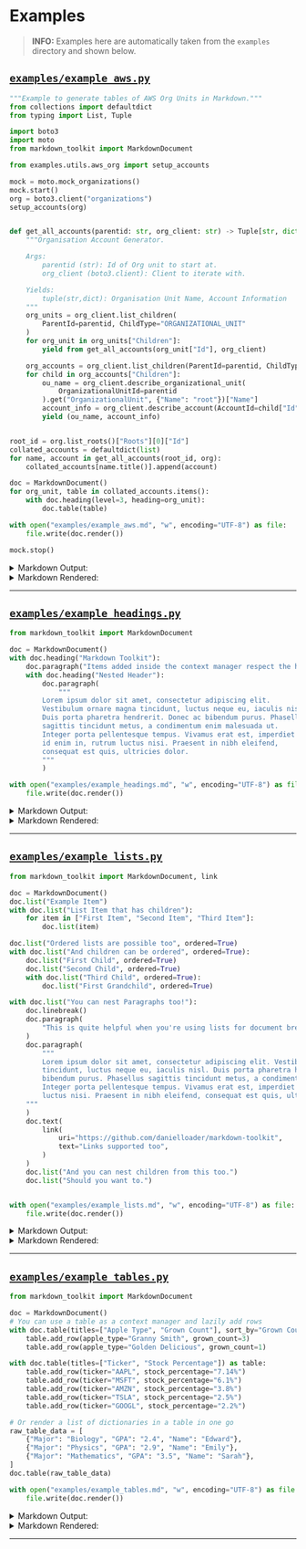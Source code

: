 # Examples

> **INFO:** Examples here are automatically taken from the `examples` directory and shown below.

## [`examples/example_aws.py`](examples/example_aws.py)

```python
"""Example to generate tables of AWS Org Units in Markdown."""
from collections import defaultdict
from typing import List, Tuple

import boto3
import moto
from markdown_toolkit import MarkdownDocument

from examples.utils.aws_org import setup_accounts

mock = moto.mock_organizations()
mock.start()
org = boto3.client("organizations")
setup_accounts(org)


def get_all_accounts(parentid: str, org_client: str) -> Tuple[str, dict]:
    """Organisation Account Generator.

    Args:
        parentid (str): Id of Org unit to start at.
        org_client (boto3.client): Client to iterate with.

    Yields:
        tuple(str,dict): Organisation Unit Name, Account Information
    """
    org_units = org_client.list_children(
        ParentId=parentid, ChildType="ORGANIZATIONAL_UNIT"
    )
    for org_unit in org_units["Children"]:
        yield from get_all_accounts(org_unit["Id"], org_client)

    org_accounts = org_client.list_children(ParentId=parentid, ChildType="ACCOUNT")
    for child in org_accounts["Children"]:
        ou_name = org_client.describe_organizational_unit(
            OrganizationalUnitId=parentid
        ).get("OrganizationalUnit", {"Name": "root"})["Name"]
        account_info = org_client.describe_account(AccountId=child["Id"])["Account"]
        yield (ou_name, account_info)


root_id = org.list_roots()["Roots"][0]["Id"]
collated_accounts = defaultdict(list)
for name, account in get_all_accounts(root_id, org):
    collated_accounts[name.title()].append(account)

doc = MarkdownDocument()
for org_unit, table in collated_accounts.items():
    with doc.heading(level=3, heading=org_unit):
        doc.table(table)

with open("examples/example_aws.md", "w", encoding="UTF-8") as file:
    file.write(doc.render())

mock.stop()

```

<details><summary>Markdown Output:</summary>

```markdown
### Customers

| Id | Arn | Email | Name | Status | JoinedMethod | JoinedTimestamp |
| --- | --- | --- | --- | --- | --- | --- |
| 519271310306 | arn:aws:organizations::123456789012:account/o-kztcujnp4v/519271310306 | account+customer1@example.com | customer1 | ACTIVE | CREATED | 2022-05-20 09:29:26.043531+00:00 |
| 481835384758 | arn:aws:organizations::123456789012:account/o-kztcujnp4v/481835384758 | account+customer2@example.com | customer2 | ACTIVE | CREATED | 2022-05-20 09:29:26.047826+00:00 |
| 121421799398 | arn:aws:organizations::123456789012:account/o-kztcujnp4v/121421799398 | account+customer3@example.com | customer3 | ACTIVE | CREATED | 2022-05-20 09:29:26.050721+00:00 |

### Root

| Id | Arn | Email | Name | Status | JoinedMethod | JoinedTimestamp |
| --- | --- | --- | --- | --- | --- | --- |
| 123456789012 | arn:aws:organizations::123456789012:account/o-kztcujnp4v/123456789012 | master@example.com | master | ACTIVE | CREATED | 2022-05-20 09:29:26.028908+00:00 |
| 321432293313 | arn:aws:organizations::123456789012:account/o-kztcujnp4v/321432293313 | account+audit@example.com | cloudtrail | ACTIVE | CREATED | 2022-05-20 09:29:26.035425+00:00 |
| 956167072858 | arn:aws:organizations::123456789012:account/o-kztcujnp4v/956167072858 | account+cloudwatch@example.com | cloudwatch | ACTIVE | CREATED | 2022-05-20 09:29:26.037498+00:00 |
| 568840745363 | arn:aws:organizations::123456789012:account/o-kztcujnp4v/568840745363 | account+resources@example.com | resources | ACTIVE | CREATED | 2022-05-20 09:29:26.039073+00:00 |

```
</details>


<details><summary>Markdown Rendered:</summary>

### Customers

| Id | Arn | Email | Name | Status | JoinedMethod | JoinedTimestamp |
| --- | --- | --- | --- | --- | --- | --- |
| 519271310306 | arn:aws:organizations::123456789012:account/o-kztcujnp4v/519271310306 | account+customer1@example.com | customer1 | ACTIVE | CREATED | 2022-05-20 09:29:26.043531+00:00 |
| 481835384758 | arn:aws:organizations::123456789012:account/o-kztcujnp4v/481835384758 | account+customer2@example.com | customer2 | ACTIVE | CREATED | 2022-05-20 09:29:26.047826+00:00 |
| 121421799398 | arn:aws:organizations::123456789012:account/o-kztcujnp4v/121421799398 | account+customer3@example.com | customer3 | ACTIVE | CREATED | 2022-05-20 09:29:26.050721+00:00 |

### Root

| Id | Arn | Email | Name | Status | JoinedMethod | JoinedTimestamp |
| --- | --- | --- | --- | --- | --- | --- |
| 123456789012 | arn:aws:organizations::123456789012:account/o-kztcujnp4v/123456789012 | master@example.com | master | ACTIVE | CREATED | 2022-05-20 09:29:26.028908+00:00 |
| 321432293313 | arn:aws:organizations::123456789012:account/o-kztcujnp4v/321432293313 | account+audit@example.com | cloudtrail | ACTIVE | CREATED | 2022-05-20 09:29:26.035425+00:00 |
| 956167072858 | arn:aws:organizations::123456789012:account/o-kztcujnp4v/956167072858 | account+cloudwatch@example.com | cloudwatch | ACTIVE | CREATED | 2022-05-20 09:29:26.037498+00:00 |
| 568840745363 | arn:aws:organizations::123456789012:account/o-kztcujnp4v/568840745363 | account+resources@example.com | resources | ACTIVE | CREATED | 2022-05-20 09:29:26.039073+00:00 |

</details>


----

## [`examples/example_headings.py`](examples/example_headings.py)

```python
from markdown_toolkit import MarkdownDocument

doc = MarkdownDocument()
with doc.heading("Markdown Toolkit"):
    doc.paragraph("Items added inside the context manager respect the heading level.")
    with doc.heading("Nested Header"):
        doc.paragraph(
            """
        Lorem ipsum dolor sit amet, consectetur adipiscing elit. 
        Vestibulum ornare magna tincidunt, luctus neque eu, iaculis nisl. 
        Duis porta pharetra hendrerit. Donec ac bibendum purus. Phasellus 
        sagittis tincidunt metus, a condimentum enim malesuada ut. 
        Integer porta pellentesque tempus. Vivamus erat est, imperdiet 
        id enim in, rutrum luctus nisi. Praesent in nibh eleifend, 
        consequat est quis, ultricies dolor. 
        """
        )

with open("examples/example_headings.md", "w", encoding="UTF-8") as file:
    file.write(doc.render())

```

<details><summary>Markdown Output:</summary>

```markdown
# Markdown Toolkit

Items added inside the context manager respect the heading level.

## Nested Header

Lorem ipsum dolor sit amet, consectetur adipiscing elit. 
Vestibulum ornare magna tincidunt, luctus neque eu, iaculis nisl. 
Duis porta pharetra hendrerit. Donec ac bibendum purus. Phasellus 
sagittis tincidunt metus, a condimentum enim malesuada ut. 
Integer porta pellentesque tempus. Vivamus erat est, imperdiet 
id enim in, rutrum luctus nisi. Praesent in nibh eleifend, 
consequat est quis, ultricies dolor. 

```
</details>


<details><summary>Markdown Rendered:</summary>

# Markdown Toolkit

Items added inside the context manager respect the heading level.

## Nested Header

Lorem ipsum dolor sit amet, consectetur adipiscing elit. 
Vestibulum ornare magna tincidunt, luctus neque eu, iaculis nisl. 
Duis porta pharetra hendrerit. Donec ac bibendum purus. Phasellus 
sagittis tincidunt metus, a condimentum enim malesuada ut. 
Integer porta pellentesque tempus. Vivamus erat est, imperdiet 
id enim in, rutrum luctus nisi. Praesent in nibh eleifend, 
consequat est quis, ultricies dolor. 

</details>


----

## [`examples/example_lists.py`](examples/example_lists.py)

```python
from markdown_toolkit import MarkdownDocument, link

doc = MarkdownDocument()
doc.list("Example Item")
with doc.list("List Item that has children"):
    for item in ["First Item", "Second Item", "Third Item"]:
        doc.list(item)

doc.list("Ordered lists are possible too", ordered=True)
with doc.list("And children can be ordered", ordered=True):
    doc.list("First Child", ordered=True)
    doc.list("Second Child", ordered=True)
    with doc.list("Third Child", ordered=True):
        doc.list("First Grandchild", ordered=True)

with doc.list("You can nest Paragraphs too!"):
    doc.linebreak()
    doc.paragraph(
        "This is quite helpful when you're using lists for document breaks rather than items."
    )
    doc.paragraph(
        """
        Lorem ipsum dolor sit amet, consectetur adipiscing elit. Vestibulum ornare magna 
        tincidunt, luctus neque eu, iaculis nisl. Duis porta pharetra hendrerit. Donec ac 
        bibendum purus. Phasellus sagittis tincidunt metus, a condimentum enim malesuada ut.
        Integer porta pellentesque tempus. Vivamus erat est, imperdiet id enim in, rutrum
        luctus nisi. Praesent in nibh eleifend, consequat est quis, ultricies dolor. 
    """
    )
    doc.text(
        link(
            uri="https://github.com/danielloader/markdown-toolkit",
            text="Links supported too",
        )
    )
    doc.list("And you can nest children from this too.")
    doc.list("Should you want to.")


with open("examples/example_lists.md", "w", encoding="UTF-8") as file:
    file.write(doc.render())

```

<details><summary>Markdown Output:</summary>

```markdown
*   Example Item
*   List Item that has children
    *   First Item
    *   Second Item
    *   Third Item
1.  Ordered lists are possible too
1.  And children can be ordered
    1.  First Child
    1.  Second Child
    1.  Third Child
        1.  First Grandchild
*   You can nest Paragraphs too!

    This is quite helpful when you're using lists for document breaks rather than items.

    Lorem ipsum dolor sit amet, consectetur adipiscing elit. Vestibulum ornare magna 
    tincidunt, luctus neque eu, iaculis nisl. Duis porta pharetra hendrerit. Donec ac 
    bibendum purus. Phasellus sagittis tincidunt metus, a condimentum enim malesuada ut.
    Integer porta pellentesque tempus. Vivamus erat est, imperdiet id enim in, rutrum
    luctus nisi. Praesent in nibh eleifend, consequat est quis, ultricies dolor. 

    [Links supported too](https://github.com/danielloader/markdown-toolkit)
    *   And you can nest children from this too.
    *   Should you want to.
```
</details>


<details><summary>Markdown Rendered:</summary>

*   Example Item
*   List Item that has children
    *   First Item
    *   Second Item
    *   Third Item
1.  Ordered lists are possible too
1.  And children can be ordered
    1.  First Child
    1.  Second Child
    1.  Third Child
        1.  First Grandchild
*   You can nest Paragraphs too!

    This is quite helpful when you're using lists for document breaks rather than items.

    Lorem ipsum dolor sit amet, consectetur adipiscing elit. Vestibulum ornare magna 
    tincidunt, luctus neque eu, iaculis nisl. Duis porta pharetra hendrerit. Donec ac 
    bibendum purus. Phasellus sagittis tincidunt metus, a condimentum enim malesuada ut.
    Integer porta pellentesque tempus. Vivamus erat est, imperdiet id enim in, rutrum
    luctus nisi. Praesent in nibh eleifend, consequat est quis, ultricies dolor. 

    [Links supported too](https://github.com/danielloader/markdown-toolkit)
    *   And you can nest children from this too.
    *   Should you want to.
</details>


----

## [`examples/example_tables.py`](examples/example_tables.py)

```python
from markdown_toolkit import MarkdownDocument

doc = MarkdownDocument()
# You can use a table as a context manager and lazily add rows
with doc.table(titles=["Apple Type", "Grown Count"], sort_by="Grown Count") as table:
    table.add_row(apple_type="Granny Smith", grown_count=3)
    table.add_row(apple_type="Golden Delicious", grown_count=1)

with doc.table(titles=["Ticker", "Stock Percentage"]) as table:
    table.add_row(ticker="AAPL", stock_percentage="7.14%")
    table.add_row(ticker="MSFT", stock_percentage="6.1%")
    table.add_row(ticker="AMZN", stock_percentage="3.8%")
    table.add_row(ticker="TSLA", stock_percentage="2.5%")
    table.add_row(ticker="GOOGL", stock_percentage="2.2%")

# Or render a list of dictionaries in a table in one go
raw_table_data = [
    {"Major": "Biology", "GPA": "2.4", "Name": "Edward"},
    {"Major": "Physics", "GPA": "2.9", "Name": "Emily"},
    {"Major": "Mathematics", "GPA": "3.5", "Name": "Sarah"},
]
doc.table(raw_table_data)

with open("examples/example_tables.md", "w", encoding="UTF-8") as file:
    file.write(doc.render())

```

<details><summary>Markdown Output:</summary>

```markdown
| Apple Type | Grown Count |
| --- | --- |
| Golden Delicious | 1 |
| Granny Smith | 3 |

| Ticker | Stock Percentage |
| --- | --- |
| AAPL | 7.14% |
| MSFT | 6.1% |
| AMZN | 3.8% |
| TSLA | 2.5% |
| GOOGL | 2.2% |

| Major | GPA | Name |
| --- | --- | --- |
| Biology | 2.4 | Edward |
| Physics | 2.9 | Emily |
| Mathematics | 3.5 | Sarah |

```
</details>


<details><summary>Markdown Rendered:</summary>

| Apple Type | Grown Count |
| --- | --- |
| Golden Delicious | 1 |
| Granny Smith | 3 |

| Ticker | Stock Percentage |
| --- | --- |
| AAPL | 7.14% |
| MSFT | 6.1% |
| AMZN | 3.8% |
| TSLA | 2.5% |
| GOOGL | 2.2% |

| Major | GPA | Name |
| --- | --- | --- |
| Biology | 2.4 | Edward |
| Physics | 2.9 | Emily |
| Mathematics | 3.5 | Sarah |

</details>


----
